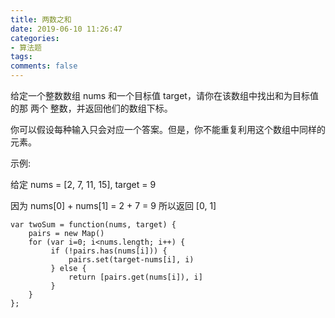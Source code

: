 ```yaml
---
title: 两数之和
date: 2019-06-10 11:26:47
categories:
- 算法题
tags:
comments: false
---
```



给定一个整数数组 nums 和一个目标值 target，请你在该数组中找出和为目标值的那 两个 整数，并返回他们的数组下标。

你可以假设每种输入只会对应一个答案。但是，你不能重复利用这个数组中同样的元素。

示例:

给定 nums = [2, 7, 11, 15], target = 9

因为 nums[0] + nums[1] = 2 + 7 = 9
所以返回 [0, 1]


```
var twoSum = function(nums, target) { 
    pairs = new Map()
    for (var i=0; i<nums.length; i++) {
         if (!pairs.has(nums[i])) {
             pairs.set(target-nums[i], i)
         } else {
             return [pairs.get(nums[i]), i]
         }
    }
};
```